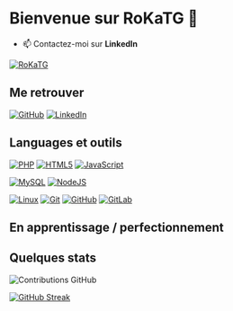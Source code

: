 # Bienvenue sur RoKaTG 👋

- 📫 Contactez-moi sur **LinkedIn**

[![RoKaTG](https://github-profile-trophy.vercel.app/?username=RoKaTG&theme=onedark&rank=SECRET,SSS,SS,S,AAA,AA,A&no-bg=true&no-frame=true&margin-w=16)](https://github.com/ryo-ma/github-profile-trophy)

## Me retrouver

[![GitHub](https://img.shields.io/badge/-GitHub-000?&logo=GitHub&logoColor=FFF)](https://github.com/RoKaTG/)
[![LinkedIn](https://img.shields.io/badge/-LinkedIn-000?&logo=LinkedIn&logoColor=0A66C2)](https://www.linkedin.com/in/yassine-msilini-44a84b199/)

## Languages et outils

[![PHP](https://img.shields.io/badge/-PHP-000?&logo=PHP&logoColor=777BB4)](https://www.php.net)
[![HTML5](https://img.shields.io/badge/-HTML5-000?&logo=HTML5&logoColor=E34F26)](https://www.w3.org/html/)
[![JavaScript](https://img.shields.io/badge/-JavaScript-000?&logo=JavaScript&logoColor=F7DF1E)](https://developer.mozilla.org/en-US/docs/Web/JavaScript)

[![MySQL](https://img.shields.io/badge/-MySQL-000?&logo=MySQL&logoColor=4479A1)](https://www.mysql.com/)
[![NodeJS](https://img.shields.io/badge/-NodeJS-000?&logo=nodedotjs&logoColor=success)](https://nodejs.org/en)

[![Linux](https://img.shields.io/badge/-Linux-000?&logo=Linux&logoColor=FCC624)](https://www.linux.org/)
[![Git](https://img.shields.io/badge/-Git-000?&logo=Git&logoColor=F05032)](https://git-scm.com/)
[![GitHub](https://img.shields.io/badge/-GitHub-000?&logo=GitHub&logoColor=FFF)](https://www.github.com/)
[![GitLab](https://img.shields.io/badge/-GitLab-000?&logo=GitLab&logoColor=FC6D26)](https://www.gitlab.com/)


## En apprentissage / perfectionnement



## Quelques stats

![Contributions GitHub](https://github-readme-stats.vercel.app/api?username=RoKatG&custom_title=Contributions%20GitHub&show_icons=true&locale=fr&count_private=true&hide=stars,issues&bg_color=0d1117&hide_border=true&icon_color=52BFEA&text_color=FFF&title_color=52BFEA)

 [![GitHub Streak](https://github-readme-streak-stats.herokuapp.com?user=RoKaTG&hide_border=true&locale=fr&background=0d1117&ring=52BFEA&stroke=52BFEA&fire=52BFEA&sideNums=FFFFFF&currStreakLabel=FFFFFF&sideLabels=FFFFFF&dates=FFFFFF&currStreakNum=FFFFFF)](https://git.io/streak-stats) 
